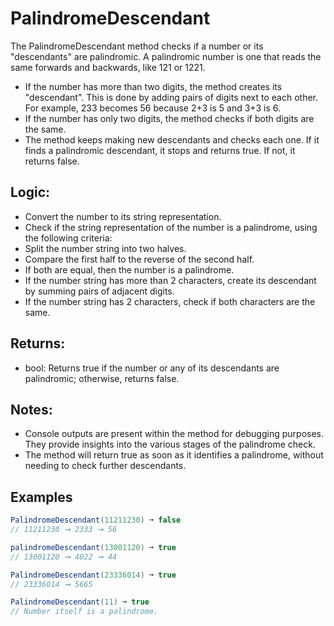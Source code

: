 # PalindromeDescendant
The PalindromeDescendant method checks if a number or its "descendants" are palindromic. A palindromic number is one that reads the same forwards and backwards, like 121 or 1221. 

* If the number has more than two digits, the method creates its "descendant". This is done by adding pairs of digits next to each other. For example, 233 becomes 56 because 2+3 is 5 and 3+3 is 6.
* If the number has only two digits, the method checks if both digits are the same.
* The method keeps making new descendants and checks each one. If it finds a palindromic descendant, it stops and returns true. If not, it returns false.

## Logic:
* Convert the number to its string representation.
* Check if the string representation of the number is a palindrome, using the following criteria:
* Split the number string into two halves.
* Compare the first half to the reverse of the second half.
* If both are equal, then the number is a palindrome.
* If the number string has more than 2 characters, create its descendant by summing pairs of adjacent digits.
* If the number string has 2 characters, check if both characters are the same.

## Returns:
* bool: Returns true if the number or any of its descendants are palindromic; otherwise, returns false.

## Notes:
* Console outputs are present within the method for debugging purposes. They provide insights into the various stages of the palindrome check.
* The method will return true as soon as it identifies a palindrome, without needing to check further descendants.

## Examples

```csharp
PalindromeDescendant(11211230) ➞ false
// 11211230 ➞ 2333 ➞ 56

palindromeDescendant(13001120) ➞ true
// 13001120 ➞ 4022 ➞ 44

PalindromeDescendant(23336014) ➞ true
// 23336014 ➞ 5665

PalindromeDescendant(11) ➞ true
// Number itself is a palindrome.
```

